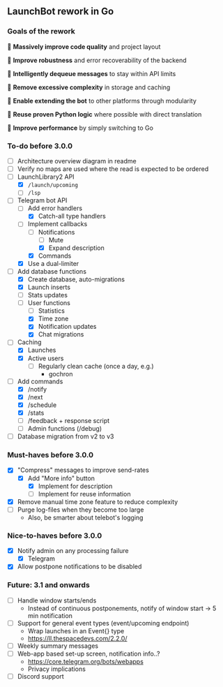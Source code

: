 ## LaunchBot rework in Go

### Goals of the rework
🌟 **Massively improve code quality** and project layout

🌟 **Improve robustness** and error recoverability of the backend

🌟 **Intelligently dequeue messages** to stay within API limits

🌟 **Remove excessive complexity** in storage and caching

🌟 **Enable extending the bot** to other platforms through modularity

🌟 **Reuse proven Python logic** where possible with direct translation

🌟 **Improve performance** by simply switching to Go

### To-do before 3.0.0
- [ ] Architecture overview diagram in readme
- [ ] Verify no maps are used where the read is expected to be ordered
- [ ] LaunchLibrary2 API
	- [x] `/launch/upcoming`
	- [ ] `/lsp`

- [ ] Telegram bot API
	- [ ] Add error handlers
		- [x] Catch-all type handlers
	- [ ] Implement callbacks
		- [ ] Notifications
			- [ ] Mute
			- [x] Expand description
		- [x] Commands
	- [x] Use a dual-limiter

- [ ] Add database functions
	- [x] Create database, auto-migrations
	- [x] Launch inserts
	- [ ] Stats updates
	- [ ] User functions
		- [ ] Statistics
		- [x] Time zone  
		- [x] Notification updates
		- [x] Chat migrations

- [ ] Caching
	- [x] Launches
	- [x] Active users
		- [ ] Regularly clean cache (once a day, e.g.)
			- gochron

- [ ] Add commands
	- [x] /notify
	- [x] /next
	- [x] /schedule
	- [x] /stats
	- [ ] /feedback + response script
	- [ ] Admin functions (/debug)

- [ ] Database migration from v2 to v3

### Must-haves before 3.0.0
- [x] "Compress" messages to improve send-rates
	- [x] Add "More info" button
		- [x] Implement for description
		- [ ] Implement for reuse information
- [x] Remove manual time zone feature to reduce complexity
- [ ] Purge log-files when they become too large
	- Also, be smarter about telebot's logging

### Nice-to-haves before 3.0.0
- [x] Notify admin on any processing failure
	- [x] Telegram
- [x] Allow postpone notifications to be disabled

### Future: 3.1 and onwards
- [ ] Handle window starts/ends
	- Instead of continuous postponements, notify of window start -> 5 min notification
- [ ] Support for general event types (event/upcoming endpoint)
	- Wrap launches in an Event{} type
	- https://ll.thespacedevs.com/2.2.0/
- [ ] Weekly summary messages
- [ ] Web-app based set-up screen, notification info..?
	- https://core.telegram.org/bots/webapps
	- Privacy implications
- [ ] Discord support
